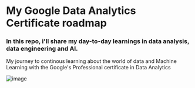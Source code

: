 # My Google Data Analytics Certificate roadmap
### In this repo, i'll share my day-to-day learnings in data analysis, data engineering and AI.

My journey to continous learning about the world of data and Machine Learning with the Google's Professional certificate in Data Analytics

![image](https://github.com/user-attachments/assets/64e6363c-fe38-4d05-888b-9cceb6c7fe9b)

